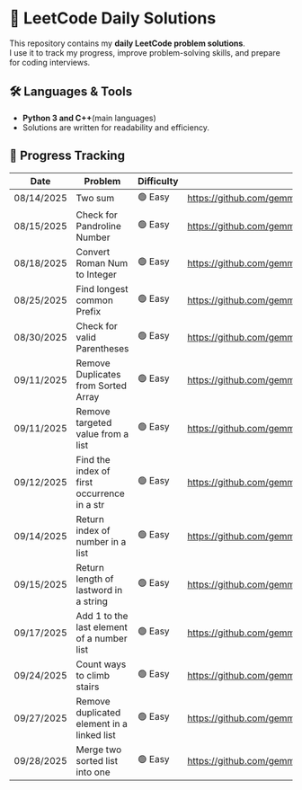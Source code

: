 # 🚀 LeetCode Daily Solutions

This repository contains my **daily LeetCode problem solutions**.  
I use it to track my progress, improve problem-solving skills, and prepare for coding interviews.  

## 🛠️ Languages & Tools

- **Python 3 and C++**(main languages)  
- Solutions are written for readability and efficiency.  

## 🚩 Progress Tracking

| Date       | Problem                             | Difficulty | Solution Link |
|------------|-------------------------------------|------------|---------------|
|08/14/2025  | Two sum                             | 🟢 Easy    |https://github.com/gemmatruong/twoSum_Leetcode
|08/15/2025  | Check for Pandroline Number         | 🟢 Easy    |https://github.com/gemmatruong/pandroline_Number
|08/18/2025  | Convert Roman Num to Integer        | 🟢 Easy    |https://github.com/gemmatruong/roman_To_Integer
|08/25/2025  | Find longest common Prefix          | 🟢 Easy    |https://github.com/gemmatruong/longest_Common_Prefix
|08/30/2025  | Check for valid Parentheses         | 🟢 Easy    |https://github.com/gemmatruong/validParentheses
|09/11/2025  | Remove Duplicates from Sorted Array | 🟢 Easy    |https://github.com/gemmatruong/Leetcode
|09/11/2025  | Remove targeted value from a list   | 🟢 Easy    |https://github.com/gemmatruong/Leetcode/tree/main/removeElement
|09/12/2025|Find the index of first occurrence in a str|🟢 Easy |https://github.com/gemmatruong/Leetcode
|09/14/2025|Return index of number in a list       |🟢 Easy     |https://github.com/gemmatruong/Leetcode/tree/main/searchInsert
|09/15/2025|Return length of lastword in a string  |🟢 Easy     |https://github.com/gemmatruong/Leetcode
|09/17/2025|Add 1 to the last element of a number list |🟢 Easy |https://github.com/gemmatruong/Leetcode
|09/24/2025|Count ways to climb stairs             |🟢 Easy     |https://github.com/gemmatruong/Leetcode
|09/27/2025|Remove duplicated element in a linked list |🟢 Easy |https://github.com/gemmatruong/Leetcode/tree/main/source/repos/easy_Leetcode/remove_duplicates_linked_list
|09/28/2025|Merge two sorted list into one         |🟢 Easy     |https://github.com/gemmatruong/Leetcode
